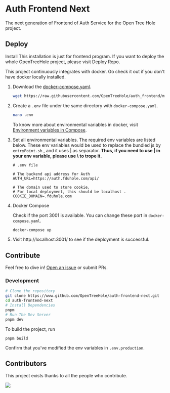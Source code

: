 # Auth Frontend Next

The next generation of Frontend of Auth Service for the Open Tree Hole project.

## Deploy

Install
This installation is just for frontend program. If you want to deploy the whole OpenTreeHole project, please visit Deploy Repo.

This project continuously integrates with docker. Go check it out if you don't have docker locally installed.
1. Download the [docker-compose.yaml](https://github.com/OpenTreeHole/auth-frontend-next/blob/master/docker-compose.yaml).
    ```bash
    wget https://raw.githubusercontent.com/OpenTreeHole/auth_frontend/master/docker-compose.yaml
    ```

2. Create a ```.env``` file under the same directory with ```docker-compose.yaml```.
    ```bash
    nano .env
    ```
    
    To know more about environmental variables in docker, visit [Environment variables in Compose](https://docs.docker.com/compose/environment-variables/).

3. Set all environmental variables. The required env variables are listed below.
   These env variables would be used to replace the bundled js by ```entryPoint.sh``` , and it uses  | as separator. **Thus, if you need to use | in your env variable, please use \ to trope it.**
   ```dotenv
   # .env file
   
   # The backend api address for Auth
   AUTH_URL=https://auth.fduhole.com/api/
   
   # The domain used to store cookie.
   # For local deployment, this should be localhost .
   COOKIE_DOMAIN=.fduhole.com
   ```

4. Docker Compose

   Check if the port 3001 is available. 
   You can change these port in ```docker-compose.yaml```.
   ```bash
   docker-compose up
   ```

5. Visit http://localhost:3001/ to see if the deployment is successful.

## Contribute

Feel free to dive in! [Open an issue](https://github.com/OpenTreeHole/auth_frontend/issues/new) or submit PRs.

### Development

```bash
# Clone the repository
git clone https://www.github.com/OpenTreeHole/auth-frontend-next.git
cd auth-frontend-next
# Install Dependencies
pnpm
# Run The Dev Server
pnpm dev
```

To build the project, run
```shell
pnpm build
```

Confirm that you've modified the env variables in  `.env.production`.

## Contributors

This project exists thanks to all the people who contribute.

<a href="https://github.com/OpenTreeHole/auth-frontend-next/graphs/contributors">
  <img src="https://contrib.rocks/image?repo=OpenTreeHole/auth-frontend-next" />
</a>
